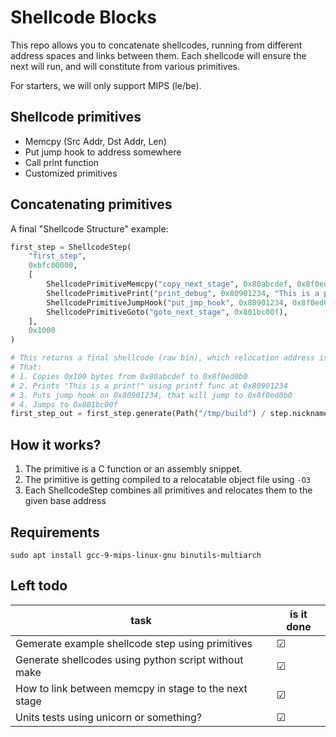 # Shellcode Blocks

This repo allows you to concatenate shellcodes, running from different address spaces and links between them.
Each shellcode will ensure the next will run, and will constitute from various primitives.

For starters, we will only support MIPS (le/be).

## Shellcode primitives

- Memcpy (Src Addr, Dst Addr, Len)
- Put jump hook to address somewhere
- Call print function
- Customized primitives

## Concatenating primitives

A final "Shellcode Structure" example:

```python
first_step = ShellcodeStep(
    "first_step",
    0xbfc00000,
    [
        ShellcodePrimitiveMemcpy("copy_next_stage", 0x80abcdef, 0x8f0ed0b0, 0x100),
        ShellcodePrimitivePrint("print_debug", 0x80901234, "This is a print!\\n"),
        ShellcodePrimitiveJumpHook("put_jmp_hook", 0x80901234, 0x8f0ed0b0),
        ShellcodePrimitiveGoto("goto_next_stage", 0x801bc00f),
    ],
    0x1000
)

# This returns a final shellcode (raw bin), which relocation address is 0xbfc00000,
# That:
# 1. Copies 0x100 bytes from 0x80abcdef to 0x8f0ed0b0
# 2. Prints "This is a print!" using printf func at 0x80901234
# 3. Puts jump hook on 0x80901234, that will jump to 0x8f0ed0b0
# 4. Jumps to 0x801bc00f
first_step_out = first_step.generate(Path("/tmp/build") / step.nickname)
```

## How it works?

1. The primitive is a C function or an assembly snippet.
2. The primitive is getting compiled to a relocatable object file using `-O3`
3. Each ShellcodeStep combines all primitives and relocates them to the given base address

## Requirements

```
sudo apt install gcc-9-mips-linux-gnu binutils-multiarch
```

## Left todo

| task                                                  | is it done |
|-----------------------------------------------------  |------------|
| Gemerate example shellcode step using primitives      | ☑          |
| Generate shellcodes using python script without make  | ☑          |
| How to link between memcpy in stage to the next stage | ☑          |
| Units tests using unicorn or something?               | ☑          |

